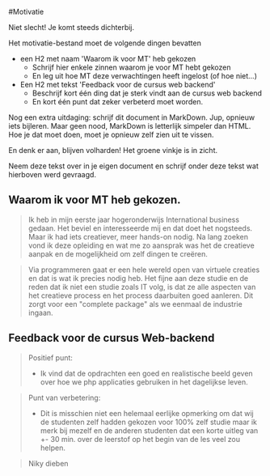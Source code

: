 \#Motivatie

Niet slecht! Je komt steeds dichterbij.

Het motivatie-bestand moet de volgende dingen bevatten

* een H2 met naam 'Waarom ik voor MT' heb gekozen
    * Schrijf hier enkele zinnen waarom je voor MT hebt gekozen 
    * En leg uit hoe MT deze verwachtingen heeft ingelost (of hoe niet...)
* Een H2 met tekst 'Feedback voor de cursus web backend'
    * Beschrijf kort één ding dat je sterk vindt aan de cursus web backend
    * En kort één punt dat zeker verbeterd moet worden.

 
Nog een extra uitdaging: schrijf dit document in MarkDown. Jup, opnieuw iets bijleren. Maar geen nood, MarkDown is letterlijk simpeler dan HTML. Hoe je dat moet doen, moet je opnieuw zelf zien uit te vissen.

En denk er aan, blijven volharden! Het groene vinkje is in zicht.

Neem deze tekst over in je eigen document en schrijf onder deze tekst wat hierboven werd gevraagd.


## **Waarom ik voor MT heb gekozen.**

>Ik heb in mijn eerste jaar hogeronderwijs International business gedaan. Het beviel en interesseerde mij en dat doet het nogsteeds. Maar ik had iets creatiever, meer hands-on nodig. Na lang zoeken vond ik deze opleiding en wat me zo aansprak was het de creatieve aanpak en de mogelijkheid om zelf dingen te creëren.

>Via programmeren gaat er een hele wereld open van virtuele creaties en dat is wat ik precies nodig heb. Het fijne aan deze studie en de reden dat ik niet een studie zoals IT volg, is dat ze alle aspecten van het creatieve process en het process daarbuiten goed aanleren. Dit zorgt voor een "complete package" als we eenmaal de industrie ingaan.

## **Feedback voor de cursus Web-backend**

> Positief punt:
>* Ik vind dat de opdrachten een goed en realistische beeld geven over hoe we php applicaties gebruiken in het dagelijkse leven.   

> Punt van verbetering:
>* Dit is misschien niet een helemaal eerlijke opmerking om dat wij de studenten zelf hadden gekozen voor 100% zelf studie maar ik merk bij mezelf en de anderen studenten dat een korte uitleg van +- 30 min. over de leerstof op het begin van de les veel zou helpen.

> Niky dieben
 

 
 

